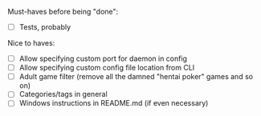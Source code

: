 Must-haves before being "done":
- [ ] Tests, probably

Nice to haves:
- [ ] Allow specifying custom port for daemon in config
- [ ] Allow specifying custom config file location from CLI
- [ ] Adult game filter (remove all the damned "hentai poker" games and so on)
- [ ] Categories/tags in general
- [ ] Windows instructions in README.md (if even necessary)
